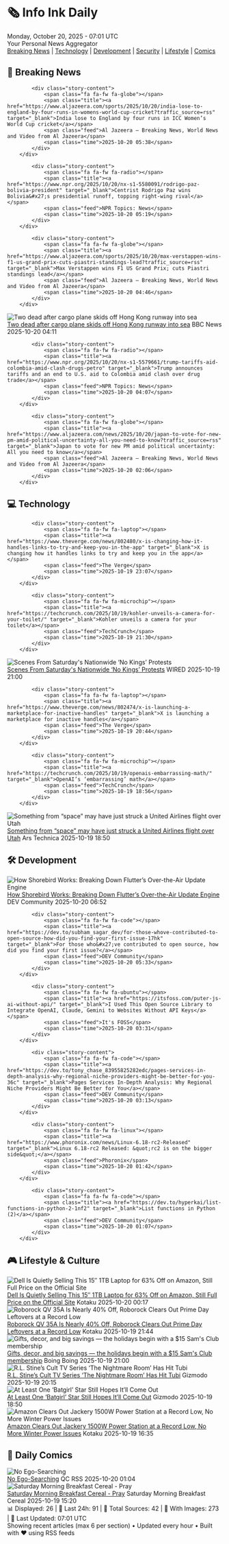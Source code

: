 <!-- Processing 54 RSS feeds at 2025-10-20 07:01:42 UTC -->
<!-- Processing: Dilbert -->
<!-- Processing: Questionable Content -->
<!-- Processing: Dinosaur Comics -->
<!-- Processing: CNN Top Stories -->
<!-- Processing: CNN Breaking News -->
<!-- Processing: BBC World News -->
<!-- Processing: BBC Breaking News -->
<!-- Processing: Al Jazeera Breaking News -->
<!-- Processing: NPR News -->
<!-- Processing: CBC News -->
<!-- Error processing https://rss.cbc.ca/lineup/topstories.xml: The read operation timed out -->
<!-- Processing: Reuters Top News -->
<!-- Processing: Associated Press Breaking -->
<!-- Processing: Guardian World News -->
<!-- Processing: TechCrunch -->
<!-- Processing: The Verge -->
<!-- Processing: O'Reilly Radar -->
<!-- Processing: WIRED -->
<!-- Processing: Dev.to -->
<!-- Processing: Phoronix Linux News -->
<!-- Processing: It's FOSS -->
<!-- Processing: Linux.com -->
<!-- Processing: Red Hat Blog -->
<!-- Processing: Ubuntu Blog -->
<!-- Processing: GitLab Blog -->
<!-- Processing: InfoQ -->
<!-- Processing: Coding Horror -->
<!-- Processing: Kotaku -->
<!-- Processing: Boing Boing -->
<!-- Generated 3 new posts out of 28 feeds processed -->
<div class="newspaper-header">
    <h1 class="newspaper-title">🗞️ Info Ink Daily</h1>
    <div class="newspaper-date">Monday, October 20, 2025 - 07:01 UTC</div>
    <div class="newspaper-subtitle">Your Personal News Aggregator</div>
</div>

<div class="newspaper-nav">
    <a href="#breaking">Breaking News</a> |
    <a href="#tech">Technology</a> |
    <a href="#dev">Development</a> |
    <a href="#security">Security</a> |
    <a href="#lifestyle">Lifestyle</a> |
    <a href="#webcomics">Comics</a>
</div>

<div class="news-section breaking-news" id="breaking">
<h2 class="section-header">🚨 Breaking News</h2>
<div class="stories-container">
<div class="story">
            
            <div class="story-content">
                <span class="fa fa-fw fa-globe"></span>
                <span class="title"><a href="https://www.aljazeera.com/sports/2025/10/20/india-lose-to-england-by-four-runs-in-womens-world-cup-cricket?traffic_source=rss" target="_blank">India lose to England by four runs in ICC Women’s World Cup cricket</a></span>
                <span class="feed">Al Jazeera – Breaking News, World News and Video from Al Jazeera</span>
                <span class="time">2025-10-20 05:38</span>
            </div>
        </div>
<div class="story">
            
            <div class="story-content">
                <span class="fa fa-fw fa-radio"></span>
                <span class="title"><a href="https://www.npr.org/2025/10/20/nx-s1-5580091/rodrigo-paz-bolivia-president" target="_blank">Centrist Rodrigo Paz wins Bolivia&#x27;s presidential runoff, topping right-wing rival</a></span>
                <span class="feed">NPR Topics: News</span>
                <span class="time">2025-10-20 05:19</span>
            </div>
        </div>
<div class="story">
            
            <div class="story-content">
                <span class="fa fa-fw fa-globe"></span>
                <span class="title"><a href="https://www.aljazeera.com/sports/2025/10/20/max-verstappen-wins-f1-us-grand-prix-cuts-piastri-standings-lead?traffic_source=rss" target="_blank">Max Verstappen wins F1 US Grand Prix; cuts Piastri standings lead</a></span>
                <span class="feed">Al Jazeera – Breaking News, World News and Video from Al Jazeera</span>
                <span class="time">2025-10-20 04:46</span>
            </div>
        </div>
<div class="story">
            <img src="https://ichef.bbci.co.uk/ace/standard/240/cpsprodpb/fc3f/live/ca65c050-ad6a-11f0-aa13-0b0479f6f42a.jpg" alt="Two dead after cargo plane skids off Hong Kong runway into sea" class="story-image" loading="lazy" onerror="this.style.display='none'">
            <div class="story-content">
                <span class="fa fa-fw fa-earth-americas"></span>
                <span class="title"><a href="https://www.bbc.com/news/articles/c5y0eeqz732o?at_medium=RSS&at_campaign=rss" target="_blank">Two dead after cargo plane skids off Hong Kong runway into sea</a></span>
                <span class="feed">BBC News</span>
                <span class="time">2025-10-20 04:11</span>
            </div>
        </div>
<div class="story">
            
            <div class="story-content">
                <span class="fa fa-fw fa-radio"></span>
                <span class="title"><a href="https://www.npr.org/2025/10/20/nx-s1-5579661/trump-tariffs-aid-colombia-amid-clash-drugs-petro" target="_blank">Trump announces tariffs and an end to U.S. aid to Colombia amid clash over drug trade</a></span>
                <span class="feed">NPR Topics: News</span>
                <span class="time">2025-10-20 04:07</span>
            </div>
        </div>
<div class="story">
            
            <div class="story-content">
                <span class="fa fa-fw fa-globe"></span>
                <span class="title"><a href="https://www.aljazeera.com/news/2025/10/20/japan-to-vote-for-new-pm-amid-political-uncertainty-all-you-need-to-know?traffic_source=rss" target="_blank">Japan to vote for new PM amid political uncertainty: All you need to know</a></span>
                <span class="feed">Al Jazeera – Breaking News, World News and Video from Al Jazeera</span>
                <span class="time">2025-10-20 02:06</span>
            </div>
        </div>
</div>
</div>
<div class="news-section tech-news" id="tech">
<h2 class="section-header">💻 Technology</h2>
<div class="stories-container">
<div class="story">
            
            <div class="story-content">
                <span class="fa fa-fw fa-laptop"></span>
                <span class="title"><a href="https://www.theverge.com/news/802480/x-is-changing-how-it-handles-links-to-try-and-keep-you-in-the-app" target="_blank">X is changing how it handles links to try and keep you in the app</a></span>
                <span class="feed">The Verge</span>
                <span class="time">2025-10-19 23:07</span>
            </div>
        </div>
<div class="story">
            
            <div class="story-content">
                <span class="fa fa-fw fa-microchip"></span>
                <span class="title"><a href="https://techcrunch.com/2025/10/19/kohler-unveils-a-camera-for-your-toilet/" target="_blank">Kohler unveils a camera for your toilet</a></span>
                <span class="feed">TechCrunch</span>
                <span class="time">2025-10-19 21:30</span>
            </div>
        </div>
<div class="story">
            <img src="https://media.wired.com/photos/68f54d436dbb311a3f54d8e9/master/pass/ENR_OctNoKings_12.jpg" alt="Scenes From Saturday&#x27;s Nationwide ‘No Kings’ Protests" class="story-image" loading="lazy" onerror="this.style.display='none'">
            <div class="story-content">
                <span class="fa fa-fw fa-bolt"></span>
                <span class="title"><a href="https://www.wired.com/story/no-kings-protests-photos/" target="_blank">Scenes From Saturday&#x27;s Nationwide ‘No Kings’ Protests</a></span>
                <span class="feed">WIRED</span>
                <span class="time">2025-10-19 21:00</span>
            </div>
        </div>
<div class="story">
            
            <div class="story-content">
                <span class="fa fa-fw fa-laptop"></span>
                <span class="title"><a href="https://www.theverge.com/news/802474/x-is-launching-a-marketplace-for-inactive-handles" target="_blank">X is launching a marketplace for inactive handles</a></span>
                <span class="feed">The Verge</span>
                <span class="time">2025-10-19 20:44</span>
            </div>
        </div>
<div class="story">
            
            <div class="story-content">
                <span class="fa fa-fw fa-microchip"></span>
                <span class="title"><a href="https://techcrunch.com/2025/10/19/openais-embarrassing-math/" target="_blank">OpenAI’s ‘embarrassing’ math</a></span>
                <span class="feed">TechCrunch</span>
                <span class="time">2025-10-19 18:56</span>
            </div>
        </div>
<div class="story">
            <img src="https://cdn.arstechnica.net/wp-content/uploads/2019/03/Boeing_737_MAX_7-1-1-500x500.jpg" alt="Something from “space” may have just struck a United Airlines flight over Utah" class="story-image" loading="lazy" onerror="this.style.display='none'">
            <div class="story-content">
                <span class="fa fa-fw fa-cog"></span>
                <span class="title"><a href="https://arstechnica.com/space/2025/10/something-from-space-may-have-just-struck-a-united-airlines-flight-over-utah/" target="_blank">Something from “space” may have just struck a United Airlines flight over Utah</a></span>
                <span class="feed">Ars Technica</span>
                <span class="time">2025-10-19 18:50</span>
            </div>
        </div>
</div>
</div>
<div class="news-section dev-news" id="dev">
<h2 class="section-header">🛠️ Development</h2>
<div class="stories-container">
<div class="story">
            <img src="https://media2.dev.to/dynamic/image/width=800%2Cheight=%2Cfit=scale-down%2Cgravity=auto%2Cformat=auto/https%3A%2F%2Fdev-to-uploads.s3.amazonaws.com%2Fuploads%2Farticles%2Ffhc7rqhcj37sqouvbl4o.png" alt="How Shorebird Works: Breaking Down Flutter’s Over-the-Air Update Engine" class="story-image" loading="lazy" onerror="this.style.display='none'">
            <div class="story-content">
                <span class="fa fa-fw fa-code"></span>
                <span class="title"><a href="https://dev.to/kiddo4lyf/how-shorebird-works-breaking-down-flutters-over-the-air-update-engine-4lc5" target="_blank">How Shorebird Works: Breaking Down Flutter’s Over-the-Air Update Engine</a></span>
                <span class="feed">DEV Community</span>
                <span class="time">2025-10-20 06:52</span>
            </div>
        </div>
<div class="story">
            
            <div class="story-content">
                <span class="fa fa-fw fa-code"></span>
                <span class="title"><a href="https://dev.to/subham_sagar_dev/for-those-whove-contributed-to-open-source-how-did-you-find-your-first-issue-17hk" target="_blank">For those who&#x27;ve contributed to open source, how did you find your first issue?</a></span>
                <span class="feed">DEV Community</span>
                <span class="time">2025-10-20 05:33</span>
            </div>
        </div>
<div class="story">
            
            <div class="story-content">
                <span class="fa fa-fw fa-ubuntu"></span>
                <span class="title"><a href="https://itsfoss.com/puter-js-ai-without-api/" target="_blank">I Used This Open Source Library to Integrate OpenAI, Claude, Gemini to Websites Without API Keys</a></span>
                <span class="feed">It's FOSS</span>
                <span class="time">2025-10-20 03:31</span>
            </div>
        </div>
<div class="story">
            
            <div class="story-content">
                <span class="fa fa-fw fa-code"></span>
                <span class="title"><a href="https://dev.to/tony_chase_83955825282edc/pages-services-in-depth-analysis-why-regional-niche-providers-might-be-better-for-you-36c" target="_blank">Pages Services In-Depth Analysis: Why Regional Niche Providers Might Be Better for You</a></span>
                <span class="feed">DEV Community</span>
                <span class="time">2025-10-20 03:13</span>
            </div>
        </div>
<div class="story">
            
            <div class="story-content">
                <span class="fa fa-fw fa-linux"></span>
                <span class="title"><a href="https://www.phoronix.com/news/Linux-6.18-rc2-Released" target="_blank">Linux 6.18-rc2 Released: &quot;rc2 is on the bigger side&quot;</a></span>
                <span class="feed">Phoronix</span>
                <span class="time">2025-10-20 01:42</span>
            </div>
        </div>
<div class="story">
            
            <div class="story-content">
                <span class="fa fa-fw fa-code"></span>
                <span class="title"><a href="https://dev.to/hyperkai/list-functions-in-python-2-1nf2" target="_blank">List functions in Python (2)</a></span>
                <span class="feed">DEV Community</span>
                <span class="time">2025-10-20 01:07</span>
            </div>
        </div>
</div>
</div>
<div class="news-section lifestyle-news" id="lifestyle">
<h2 class="section-header">🎮 Lifestyle & Culture</h2>
<div class="stories-container">
<div class="story">
            <img src="https://kotaku.com/app/uploads/2025/10/dell-15-1-laptop-1280x853.jpg" alt="Dell Is Quietly Selling This 15″ 1TB Laptop for 63% Off on Amazon, Still Full Price on the Official Site" class="story-image" loading="lazy" onerror="this.style.display='none'">
            <div class="story-content">
                <span class="fa fa-fw fa-gamepad"></span>
                <span class="title"><a href="https://kotaku.com/dell-is-quietly-selling-this-15-1tb-laptop-for-70-off-on-amazon-still-full-price-on-the-official-site-2000634459" target="_blank">Dell Is Quietly Selling This 15″ 1TB Laptop for 63% Off on Amazon, Still Full Price on the Official Site</a></span>
                <span class="feed">Kotaku</span>
                <span class="time">2025-10-20 00:17</span>
            </div>
        </div>
<div class="story">
            <img src="https://kotaku.com/app/uploads/2025/10/roborock-qrevo-qv-35a-1280x853.jpg" alt="Roborock QV 35A Is Nearly 40% Off, Roborock Clears Out Prime Day Leftovers at a Record Low" class="story-image" loading="lazy" onerror="this.style.display='none'">
            <div class="story-content">
                <span class="fa fa-fw fa-gamepad"></span>
                <span class="title"><a href="https://kotaku.com/roborock-qv-35a-is-nearly-40-off-roborock-clears-out-prime-day-leftovers-at-a-record-low-2000634453" target="_blank">Roborock QV 35A Is Nearly 40% Off, Roborock Clears Out Prime Day Leftovers at a Record Low</a></span>
                <span class="feed">Kotaku</span>
                <span class="time">2025-10-19 21:44</span>
            </div>
        </div>
<div class="story">
            <img src="https://i0.wp.com/boingboing.net/wp-content/uploads/2025/10/1-Year-Sams-Club-Membership-with-Auto-Renew-1.jpg?fit=1200%2C800&amp;quality=60&amp;ssl=1" alt="Gifts, decor, and big savings — the holidays begin with a $15 Sam&#x27;s Club membership" class="story-image" loading="lazy" onerror="this.style.display='none'">
            <div class="story-content">
                <span class="fa fa-fw fa-arrow-right"></span>
                <span class="title"><a href="https://boingboing.net/2025/10/19/gifts-decor-and-big-savings-the-holidays-begin-with-a-15-sams-club-membership.html" target="_blank">Gifts, decor, and big savings — the holidays begin with a $15 Sam&#x27;s Club membership</a></span>
                <span class="feed">Boing Boing</span>
                <span class="time">2025-10-19 21:00</span>
            </div>
        </div>
<div class="story">
            <img src="https://gizmodo.com/app/uploads/2025/10/nightmare-room-stine-1280x853.jpg" alt="R.L. Stine’s Cult TV Series ‘The Nightmare Room’ Has Hit Tubi" class="story-image" loading="lazy" onerror="this.style.display='none'">
            <div class="story-content">
                <span class="fa fa-fw fa-computer"></span>
                <span class="title"><a href="https://gizmodo.com/r-l-stines-cult-tv-series-the-nightmare-room-has-hit-tubi-2000674048" target="_blank">R.L. Stine’s Cult TV Series ‘The Nightmare Room’ Has Hit Tubi</a></span>
                <span class="feed">Gizmodo</span>
                <span class="time">2025-10-19 20:15</span>
            </div>
        </div>
<div class="story">
            <img src="https://gizmodo.com/app/uploads/2025/10/batgirl-hed-1280x853.jpg" alt="At Least One ‘Batgirl’ Star Still Hopes It’ll Come Out" class="story-image" loading="lazy" onerror="this.style.display='none'">
            <div class="story-content">
                <span class="fa fa-fw fa-computer"></span>
                <span class="title"><a href="https://gizmodo.com/at-least-one-batgirl-star-still-hopes-itll-come-out-2000674051" target="_blank">At Least One ‘Batgirl’ Star Still Hopes It’ll Come Out</a></span>
                <span class="feed">Gizmodo</span>
                <span class="time">2025-10-19 18:50</span>
            </div>
        </div>
<div class="story">
            <img src="https://kotaku.com/app/uploads/2025/08/jackery-power-station-1280x853.jpg" alt="Amazon Clears Out Jackery 1500W Power Station at a Record Low, No More Winter Power Issues" class="story-image" loading="lazy" onerror="this.style.display='none'">
            <div class="story-content">
                <span class="fa fa-fw fa-gamepad"></span>
                <span class="title"><a href="https://kotaku.com/amazon-clears-out-jackery-1500w-power-station-at-a-record-low-no-more-winter-power-issues-2000636942" target="_blank">Amazon Clears Out Jackery 1500W Power Station at a Record Low, No More Winter Power Issues</a></span>
                <span class="feed">Kotaku</span>
                <span class="time">2025-10-19 16:35</span>
            </div>
        </div>
</div>
</div>
<div class="news-section webcomics-section" id="webcomics">
<h2 class="section-header">🎨 Daily Comics</h2>
<div class="stories-container">
<div class="story">
            <img src="http://www.questionablecontent.net/comics/5682.png" alt="No Ego-Searching" class="story-image" loading="lazy" onerror="this.style.display='none'">
            <div class="story-content">
                <span class="fa fa-fw fa-music"></span>
                <span class="title"><a href="http://questionablecontent.net/view.php?comic=5682" target="_blank">No Ego-Searching</a></span>
                <span class="feed">QC RSS</span>
                <span class="time">2025-10-20 01:04</span>
            </div>
        </div>
<div class="story">
            <img src="https://www.smbc-comics.com/comics/1760840493-20251019.png" alt="Saturday Morning Breakfast Cereal - Pray" class="story-image" loading="lazy" onerror="this.style.display='none'">
            <div class="story-content">
                <span class="fa fa-fw fa-smile"></span>
                <span class="title"><a href="https://www.smbc-comics.com/comic/pray-2" target="_blank">Saturday Morning Breakfast Cereal - Pray</a></span>
                <span class="feed">Saturday Morning Breakfast Cereal</span>
                <span class="time">2025-10-19 15:20</span>
            </div>
        </div>
</div>
</div>

<div class="newspaper-footer">
    <div class="stats">
        📊 Displayed: 26 | 📅 Last 24h: 91 | 📡 Total Sources: 42 | 📸 With Images: 273 |
        🔄 Last Updated: 07:01 UTC
    </div>
    <div class="footer-note">
        Showing recent articles (max 6 per section) • Updated every hour • Built with ❤️ using RSS feeds
    </div>
</div>
